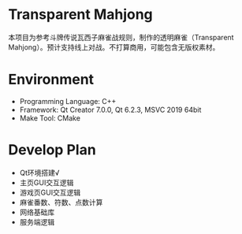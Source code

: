 # Transparent Mahjong

本项目为参考斗牌传说瓦西子麻雀战规则，制作的透明麻雀（Transparent Mahjong）。预计支持线上对战。不打算商用，可能包含无版权素材。

# Environment

- Programming Language: C++
- Framework: Qt Creator 7.0.0, Qt 6.2.3, MSVC 2019 64bit
- Make Tool: CMake

# Develop Plan

- Qt环境搭建√
- 主页GUI交互逻辑
- 游戏页GUI交互逻辑
- 麻雀番数、符数、点数计算
- 网络基础库
- 服务端逻辑

